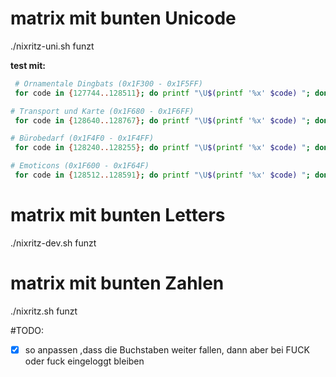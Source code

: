 # matrix mit bunten Unicode 

./nixritz-uni.sh   funzt
 
 **test mit:**
 ```sh
  # Ornamentale Dingbats (0x1F300 - 0x1F5FF)
  for code in {127744..128511}; do printf "\U$(printf '%x' $code) "; done
 
 # Transport und Karte (0x1F680 - 0x1F6FF)
  for code in {128640..128767}; do printf "\U$(printf '%x' $code) "; done
 
 # Bürobedarf (0x1F4F0 - 0x1F4FF)
  for code in {128240..128255}; do printf "\U$(printf '%x' $code) "; done
 
 # Emoticons (0x1F600 - 0x1F64F)
  for code in {128512..128591}; do printf "\U$(printf '%x' $code) "; done
 ```

# matrix mit bunten Letters
./nixritz-dev.sh   funzt

#  matrix mit bunten Zahlen
./nixritz.sh   funzt

#TODO:
- [x] so anpassen ,dass die Buchstaben weiter fallen, dann aber bei FUCK oder fuck eingeloggt bleiben
